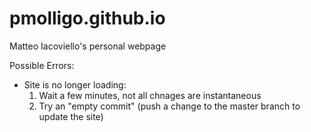 # pmolligo.github.io
Matteo Iacoviello's personal webpage

Possible Errors:
- Site is no longer loading:
  1. Wait a few minutes, not all chnages are instantaneous 
  2. Try an "empty commit" (push a change to the master branch to update the site)

